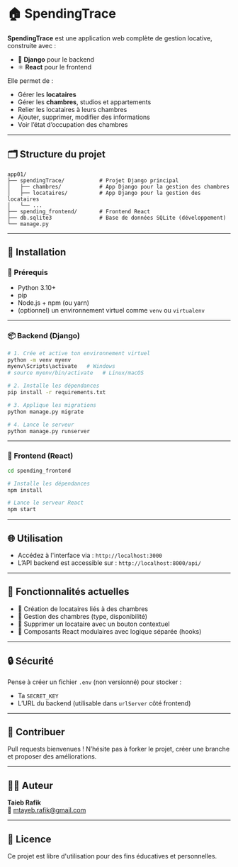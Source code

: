 # 🏠 SpendingTrace

**SpendingTrace** est une application web complète de gestion locative, construite avec :
- 🐍 **Django** pour le backend
- ⚛️ **React** pour le frontend

Elle permet de :
- Gérer les **locataires**
- Gérer les **chambres**, studios et appartements
- Relier les locataires à leurs chambres
- Ajouter, supprimer, modifier des informations
- Voir l’état d’occupation des chambres

---

## 🗂️ Structure du projet

```
app01/
├── spendingTrace/           # Projet Django principal
│   ├── chambres/            # App Django pour la gestion des chambres
│   ├── locataires/          # App Django pour la gestion des locataires
│   └── ...
├── spending_frontend/       # Frontend React
├── db.sqlite3               # Base de données SQLite (développement)
└── manage.py
```

---

## 🚀 Installation

### 🔧 Prérequis

- Python 3.10+
- pip
- Node.js + npm (ou yarn)
- (optionnel) un environnement virtuel comme `venv` ou `virtualenv`

---

### 📦 Backend (Django)

```bash
# 1. Crée et active ton environnement virtuel
python -m venv myenv
myenv\Scripts\activate   # Windows
# source myenv/bin/activate   # Linux/macOS

# 2. Installe les dépendances
pip install -r requirements.txt

# 3. Applique les migrations
python manage.py migrate

# 4. Lance le serveur
python manage.py runserver
```

---

### 🎨 Frontend (React)

```bash
cd spending_frontend

# Installe les dépendances
npm install

# Lance le serveur React
npm start
```

---

## 🌐 Utilisation

- Accédez à l'interface via : `http://localhost:3000`
- L’API backend est accessible sur : `http://localhost:8000/api/`

---

## 📌 Fonctionnalités actuelles

- 🔹 Création de locataires liés à des chambres
- 🔹 Gestion des chambres (type, disponibilité)
- 🔹 Supprimer un locataire avec un bouton contextuel
- 🔹 Composants React modulaires avec logique séparée (hooks)

---

## 🔒 Sécurité

Pense à créer un fichier `.env` (non versionné) pour stocker :
- Ta `SECRET_KEY`
- L’URL du backend (utilisable dans `urlServer` côté frontend)

---

## 🤝 Contribuer

Pull requests bienvenues ! N’hésite pas à forker le projet, créer une branche et proposer des améliorations.

---

## 👨‍💻 Auteur

**Taieb Rafik**  
📧 mtayeb.rafik@gmail.com

---

## 📜 Licence

Ce projet est libre d'utilisation pour des fins éducatives et personnelles.
